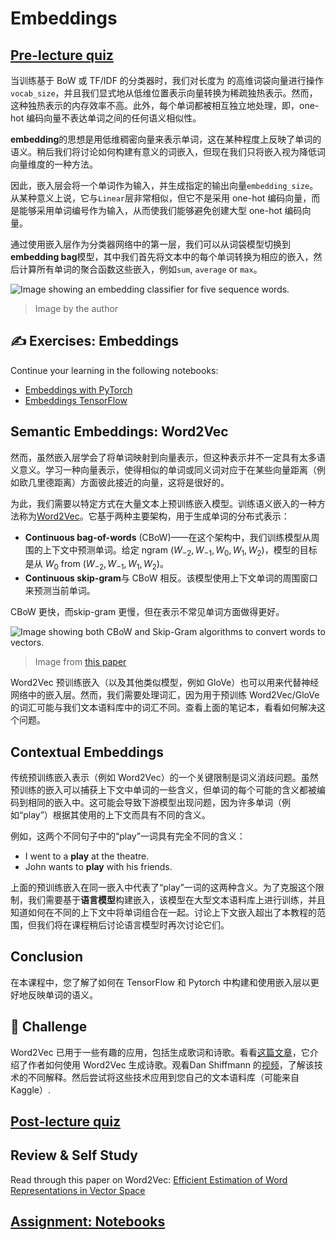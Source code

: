 # Embeddings

## [Pre-lecture quiz](https://red-field-0a6ddfd03.1.azurestaticapps.net/quiz/114)

<!-- When training classifiers based on BoW or TF/IDF, we operated on high-dimensional bag-of-words vectors with length `vocab_size`, and we were explicitly converting from low-dimensional positional representation vectors into sparse one-hot representation. This one-hot representation, however, is not memory-efficient. In addition, each word is treated independently from each other, i.e. one-hot encoded vectors do not express any semantic similarity between words. -->
当训练基于 BoW 或 TF/IDF 的分类器时，我们对长度为 的高维词袋向量进行操作`vocab_size`，并且我们显式地从低维位置表示向量转换为稀疏独热表示。然而，这种独热表示的内存效率不高。此外，每个单词都被相互独立地处理，即，one-hot 编码向量不表达单词之间的任何语义相似性。

<!-- The idea of **embedding** is to represent words by lower-dimensional dense vectors, which somehow reflect the semantic meaning of a word. We will later discuss how to build meaningful word embeddings, but for now let's just think of embeddings as a way to lower dimensionality of a word vector. -->
**embedding**的思想是用低维稠密向量来表示单词，这在某种程度上反映了单词的语义。稍后我们将讨论如何构建有意义的词嵌入，但现在我们只将嵌入视为降低词向量维度的一种方法。

<!-- So, the embedding layer would take a word as an input, and produce an output vector of specified `embedding_size`. In a sense, it is very similar to a `Linear` layer, but instead of taking a one-hot encoded vector, it will be able to take a word number as an input, allowing us to avoid creating large one-hot-encoded vectors. -->
因此，嵌入层会将一个单词作为输入，并生成指定的输出向量`embedding_size`。从某种意义上说，它与`Linear`层非常相似，但它不是采用 one-hot 编码向量，而是能够采用单词编号作为输入，从而使我们能够避免创建大型 one-hot 编码向量。

<!-- By using an embedding layer as a first layer in our classifier network, we can switch from a bag-of-words to **embedding bag** model, where we first convert each word in our text into corresponding embedding, and then compute some aggregate function over all those embeddings, such as `sum`, `average` or `max`.   -->
通过使用嵌入层作为分类器网络中的第一层，我们可以从词袋模型切换到**embedding bag**模型，其中我们首先将文本中的每个单词转换为相应的嵌入，然后计算所有单词的聚合函数这些嵌入，例如`sum`, `average` or `max`。


![Image showing an embedding classifier for five sequence words.](images/embedding-classifier-example.png)

> Image by the author

## ✍️ Exercises: Embeddings

Continue your learning in the following notebooks:
* [Embeddings with PyTorch](EmbeddingsPyTorch.ipynb)
* [Embeddings TensorFlow](EmbeddingsTF.ipynb)

## Semantic Embeddings: Word2Vec

<!-- While the embedding layer learned to map words to vector representation, however, this representation did not necessarily have much semantical meaning. It would be nice to learn a vector representation such that similar words or synonyms correspond to vectors that are close to each other in terms of some vector distance (eg. Euclidean distance). -->
然而，虽然嵌入层学会了将单词映射到向量表示，但这种表示并不一定具有太多语义意义。学习一种向量表示，使得相似的单词或同义词对应于在某些向量距离（例如欧几里德距离）方面彼此接近的向量，这将是很好的。

<!-- To do that, we need to pre-train our embedding model on a large collection of text in a specific way. One way to train semantic embeddings is called [Word2Vec](https://en.wikipedia.org/wiki/Word2vec). It is based on two main architectures that are used to produce a distributed representation of words: -->
为此，我们需要以特定方式在大量文本上预训练嵌入模型。训练语义嵌入的一种方法称为[Word2Vec](https://en.wikipedia.org/wiki/Word2vec)。它基于两种主要架构，用于生成单词的分布式表示：

 <!-- - **Continuous bag-of-words** (CBoW) — in this architecture, we train the model to predict a word from surrounding context. Given the ngram $(W_{-2},W_{-1},W_0,W_1,W_2)$, the goal of the model is to predict $W_0$ from $(W_{-2},W_{-1},W_1,W_2)$.
 - **Continuous skip-gram** is opposite to CBoW. The model uses surrounding window of context words to predict the current word. -->

 - **Continuous bag-of-words** (CBoW)——在这个架构中，我们训练模型从周围的上下文中预测单词。给定 ngram $(W_{-2},W_{-1},W_0,W_1,W_2)$，模型的目标是从 $W_0$ from $(W_{-2},W_{-1},W_1,W_2)$。
 - **Continuous skip-gram**与 CBoW 相反。该模型使用上下文单词的周围窗口来预测当前单词。

<!-- CBoW is faster, while skip-gram is slower, but does a better job of representing infrequent words. -->
CBoW 更快，而skip-gram 更慢，但在表示不常见单词方面做得更好。

![Image showing both CBoW and Skip-Gram algorithms to convert words to vectors.](./images/example-algorithms-for-converting-words-to-vectors.png)

> Image from [this paper](https://arxiv.org/pdf/1301.3781.pdf)

<!-- Word2Vec pre-trained embeddings (as well as other similar models, such as GloVe) can also be used in place of embedding layer in neural networks. However, we need to deal with vocabularies, because the vocabulary used to pre-train Word2Vec/GloVe is likely to differ from the vocabulary in our text corpus. Have a look into the above Notebooks to see how this problem can be resolved. -->
Word2Vec 预训练嵌入（以及其他类似模型，例如 GloVe）也可以用来代替神经网络中的嵌入层。然而，我们需要处理词汇，因为用于预训练 Word2Vec/GloVe 的词汇可能与我们文本语料库中的词汇不同。查看上面的笔记本，看看如何解决这个问题。

## Contextual Embeddings

<!-- One key limitation of traditional pretrained embedding representations such as Word2Vec is the problem of word sense disambiguation. While pretrained embeddings can capture some of the meaning of words in context, every possible meaning of a word is encoded into the same embedding. This can cause problems in downstream models, since many words such as the word 'play' have different meanings depending on the context they are used in. -->

传统预训练嵌入表示（例如 Word2Vec）的一个关键限制是词义消歧问题。虽然预训练的嵌入可以捕获上下文中单词的一些含义，但单词的每个可能的含义都被编码到相同的嵌入中。这可能会导致下游模型出现问题，因为许多单词（例如“play”）根据其使用的上下文而具有不同的含义。

<!-- For example word 'play' in those two different sentences have quite different meaning: -->
例如，这两个不同句子中的“play”一词具有完全不同的含义：

- I went to a **play** at the theatre.
- John wants to **play** with his friends.

<!-- The pretrained embeddings above represent both of these meanings of the word 'play' in the same embedding. To overcome this limitation, we need to build embeddings based on the **language model**, which is trained on a large corpus of text, and *knows* how words can be put together in different contexts. Discussing contextual embeddings is out of scope for this tutorial, but we will come back to them when talking about language models later in the course. -->
上面的预训练嵌入在同一嵌入中代表了“play”一词的这两种含义。为了克服这个限制，我们需要基于**语言模型**构建嵌入，该模型在大型文本语料库上进行训练，并且知道如何在不同的上下文中将单词组合在一起。讨论上下文嵌入超出了本教程的范围，但我们将在课程稍后讨论语言模型时再次讨论它们。

## Conclusion

<!-- In this lesson, you discovered how to build and use embedding layers in TensorFlow and Pytorch to better reflect the semantic meanings of words. -->
在本课程中，您了解了如何在 TensorFlow 和 Pytorch 中构建和使用嵌入层以更好地反映单词的语义。

## 🚀 Challenge

<!-- Word2Vec has been used for some interesting applications, including generating song lyrics and poetry. Take a look at [this article](https://www.politetype.com/blog/word2vec-color-poems) which walks through how the author used Word2Vec to generate poetry. Watch [this video by Dan Shiffmann](https://www.youtube.com/watch?v=LSS_bos_TPI&ab_channel=TheCodingTrain) as well to discover a different explanation of this technique. Then try to apply these techniques to your own text corpus, perhaps sourced from Kaggle. -->

Word2Vec 已用于一些有趣的应用，包括生成歌词和诗歌。看看[这篇文章](https://www.politetype.com/blog/word2vec-color-poems)，它介绍了作者如何使用 Word2Vec 生成诗歌。观看Dan Shiffmann 的[视频](https://www.youtube.com/watch?v=LSS_bos_TPI&ab_channel=TheCodingTrain)，了解该技术的不同解释。然后尝试将这些技术应用到您自己的文本语料库（可能来自 Kaggle）.

## [Post-lecture quiz](https://red-field-0a6ddfd03.1.azurestaticapps.net/quiz/214)

## Review & Self Study

Read through this paper on Word2Vec: [Efficient Estimation of Word Representations in Vector Space](https://arxiv.org/pdf/1301.3781.pdf)

## [Assignment: Notebooks](assignment.md)
